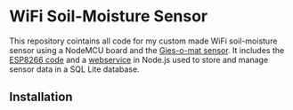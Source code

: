 # WiFi Soil-Moisture Sensor

This repository cointains all code for my custom made WiFi soil-moisture sensor using a NodeMCU board and the [Gies-o-mat sensor](https://www.ramser-elektro.at/shop/bausaetze-und-platinen/giesomat-kapazitiver-bodenfeuchtesensor-erdfeuchtesensor-mit-beschichtung/). It includes the [ESP8266 code](#client) and a [webservice](#server) in Node.js used to store and manage sensor data in a SQL Lite database.

## Installation